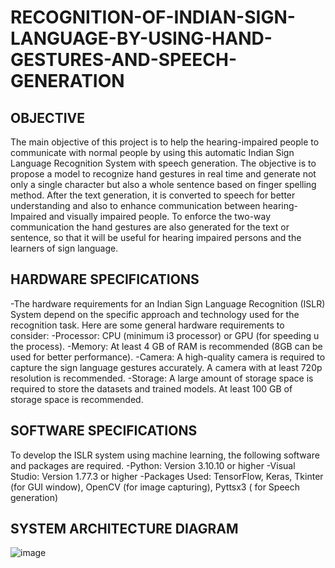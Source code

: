# RECOGNITION-OF-INDIAN-SIGN-LANGUAGE-BY-USING-HAND-GESTURES-AND-SPEECH-GENERATION
## OBJECTIVE
The main objective of this project is to help the hearing-impaired people to communicate with normal people by using this automatic Indian Sign Language Recognition System with speech generation. The objective is to propose a model to recognize hand gestures in real time and generate not only a single character but also a whole sentence based on finger spelling method. After the text generation, it is converted to speech for better understanding and also to enhance communication between hearing-Impaired and visually impaired people. To enforce the two-way communication the hand gestures are also generated for the text or sentence, so that it will be useful for hearing impaired persons and the learners of sign language.
## HARDWARE SPECIFICATIONS
-The hardware requirements for an Indian Sign Language Recognition (ISLR) System depend on the specific approach and technology used for the recognition task. Here are some general hardware requirements to consider:
	-Processor: CPU (minimum i3 processor) or GPU (for speeding u the process).
	-Memory: At least 4 GB of RAM is recommended (8GB can be used for better performance).
	-Camera: A high-quality camera is required to capture the sign language gestures accurately. A camera with at least 720p resolution is recommended.
	-Storage: A large amount of storage space is required to store the datasets and trained models. At least 100 GB of storage space is recommended.
## SOFTWARE SPECIFICATIONS
To develop the ISLR system using machine learning, the following software and packages are required.
        -Python: Version 3.10.10 or higher
        -Visual Studio: Version 1.77.3 or higher
        -Packages Used: TensorFlow, Keras, Tkinter (for GUI window), OpenCV (for image capturing), Pyttsx3 ( for Speech generation)
## SYSTEM ARCHITECTURE DIAGRAM
![image](https://github.com/GajaLakshmi03/RECOGNITION-OF-INDIAN-SIGN-LANGUAGE-BY-USING-HAND-GESTURES-AND-SPEECH-GENERATION/assets/68227520/e38fa0f4-7b28-43af-b4e8-65f8a722337b)
